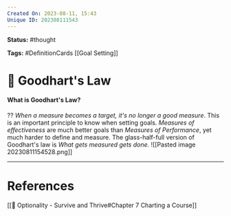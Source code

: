 ```yaml
---
Created On: 2023-08-11, 15:43
Unique ID: 202308111543
---
```

**Status:** #thought 

**Tags:** #DefinitionCards  [[Goal Setting]]

# 📐 Goodhart's Law
#### What is Goodhart's Law? 
??
*When a measure becomes a target, it's no longer a good measure*. 
This is an important principle to know when setting goals. *Measures of effectiveness* are much better goals than *Measures of Performance*, yet much harder to define and measure. 
The glass-half-full version of Goodhart's law is *What gets measured gets done.*
![[Pasted image 20230811154528.png]]
<!--SR:!2023-10-30,42,230!2023-10-06,38,290-->



---
# References
[[📗 Optionality - Survive and Thrive#Chapter 7 Charting a Course]]
